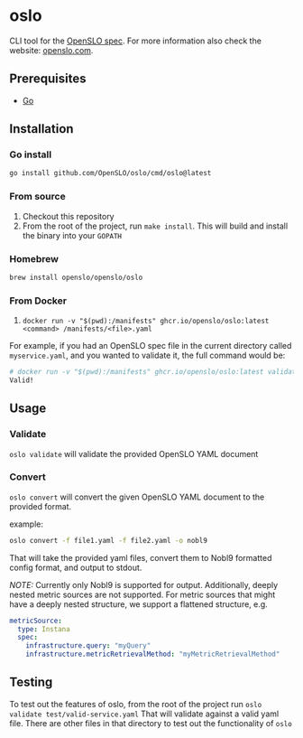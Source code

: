 # oslo

CLI tool for the [OpenSLO spec](https://github.com/OpenSLO/OpenSLO). For more
information also check the website: [openslo.com](https://openslo.com/).

## Prerequisites

- [Go](https://golang.org/)

## Installation

### Go install

```sh
go install github.com/OpenSLO/oslo/cmd/oslo@latest
```

### From source

1. Checkout this repository
1. From the root of the project, run `make install`.  This will build and install
the binary into your `GOPATH`

### Homebrew

```sh
brew install openslo/openslo/oslo
```

### From Docker

1. `docker run -v "$(pwd):/manifests" ghcr.io/openslo/oslo:latest <command> /manifests/<file>.yaml`

For example, if you had an OpenSLO spec file in the current directory called `myservice.yaml`,
and you wanted to validate it, the full command would be:

```bash
# docker run -v "$(pwd):/manifests" ghcr.io/openslo/oslo:latest validate -f /manifests/myservice.yaml
Valid!
```

## Usage

### Validate

`oslo validate` will validate the provided OpenSLO YAML document

### Convert

`oslo convert` will convert the given OpenSLO YAML document to the provided
format.

example:

```bash
oslo convert -f file1.yaml -f file2.yaml -o nobl9
```

That will take the provided yaml files, convert them to Nobl9 formatted config
format, and output to stdout.

*NOTE:* Currently only Nobl9 is supported for output. Additionally, deeply nested
metric sources are not supported. For metric sources that might have a deeply
nested structure, we support a flattened structure, e.g.

```yaml
metricSource:
  type: Instana
  spec:
    infrastructure.query: "myQuery"
    infrastructure.metricRetrievalMethod: "myMetricRetrievalMethod"
```

## Testing

To test out the features of oslo, from the root of the project run
`oslo validate test/valid-service.yaml`
That will validate against a valid yaml file.  There are other files in that
directory to test out the functionality of `oslo`
